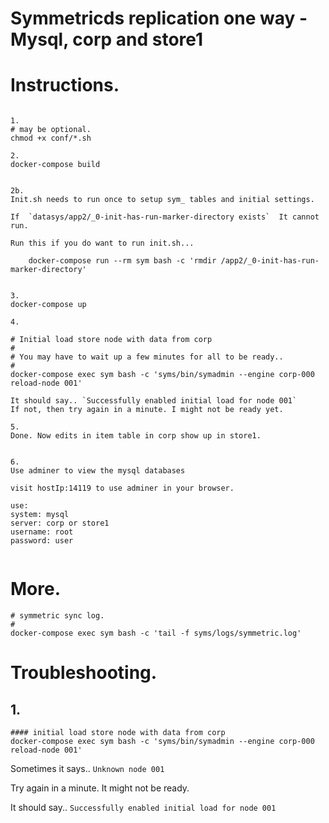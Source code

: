 
 
#  Symmetricds replication one way - Mysql, corp and store1

# Instructions.

```

1.
# may be optional.
chmod +x conf/*.sh

2.
docker-compose build


2b.
Init.sh needs to run once to setup sym_ tables and initial settings. 

If  `datasys/app2/_0-init-has-run-marker-directory exists`  It cannot run. 

Run this if you do want to run init.sh...

    docker-compose run --rm sym bash -c 'rmdir /app2/_0-init-has-run-marker-directory'


3.
docker-compose up 

4.

# Initial load store node with data from corp
#
# You may have to wait up a few minutes for all to be ready..
#
docker-compose exec sym bash -c 'syms/bin/symadmin --engine corp-000 reload-node 001'

It should say.. `Successfully enabled initial load for node 001`
If not, then try again in a minute. I might not be ready yet.

5.
Done. Now edits in item table in corp show up in store1.


6.
Use adminer to view the mysql databases 

visit hostIp:14119 to use adminer in your browser.

use:
system: mysql
server: corp or store1
username: root
password: user


```





# More.

```
# symmetric sync log.
#
docker-compose exec sym bash -c 'tail -f syms/logs/symmetric.log'

```





# Troubleshooting.

## 1. 

```
#### initial load store node with data from corp
docker-compose exec sym bash -c 'syms/bin/symadmin --engine corp-000 reload-node 001'

```

Sometimes it says..   `Unknown node 001`

Try again in a minute. It might not be ready.

It should say.. `Successfully enabled initial load for node 001`


